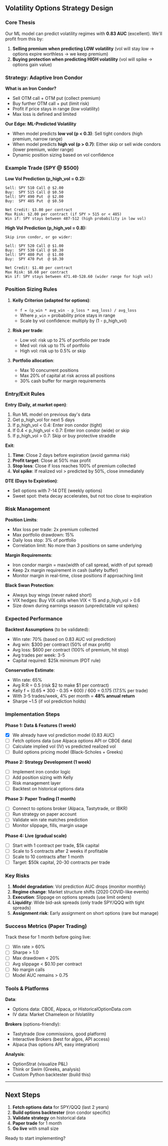 ## Volatility Options Strategy Design

### Core Thesis
Our ML model can predict volatility regimes with **0.83 AUC** (excellent). We'll profit from this by:
1. **Selling premium when predicting LOW volatility** (vol will stay low → options expire worthless → we keep premium)
2. **Buying protection when predicting HIGH volatility** (vol will spike → options gain value)

### Strategy: Adaptive Iron Condor

**What is an Iron Condor?**
- Sell OTM call + OTM put (collect premium)
- Buy further OTM call + put (limit risk)
- Profit if price stays in range (low volatility)
- Max loss is defined and limited

**Our Edge: ML-Predicted Volatility**
- When model predicts **low vol (p < 0.3)**: Sell tight condors (high premium, narrow range)
- When model predicts **high vol (p > 0.7)**: Either skip or sell wide condors (lower premium, wider range)
- Dynamic position sizing based on vol confidence

### Example Trade (SPY @ $500)

**Low Vol Prediction (p_high_vol = 0.2):**
```
Sell: SPY 510 Call @ $2.00
Buy:  SPY 515 Call @ $0.50
Sell: SPY 490 Put  @ $2.00
Buy:  SPY 485 Put  @ $0.50

Net Credit: $3.00 per contract
Max Risk: $2.00 per contract (if SPY > 515 or < 485)
Win if: SPY stays between 487-512 (high probability in low vol)
```

**High Vol Prediction (p_high_vol = 0.8):**
```
Skip iron condor, or go wider:

Sell: SPY 520 Call @ $1.00
Buy:  SPY 530 Call @ $0.30
Sell: SPY 480 Put  @ $1.00
Buy:  SPY 470 Put  @ $0.30

Net Credit: $1.40 per contract
Max Risk: $8.60 per contract
Win if: SPY stays between 471.40-528.60 (wider range for high vol)
```

### Position Sizing Rules

1. **Kelly Criterion (adapted for options)**:
   - `f = (p_win * avg_win - p_loss * avg_loss) / avg_loss`
   - Where `p_win` = probability price stays in range
   - Scale by vol confidence: multiply by (1 - p_high_vol)

2. **Risk per trade**:
   - Low vol: risk up to 2% of portfolio per trade
   - Med vol: risk up to 1% of portfolio
   - High vol: risk up to 0.5% or skip

3. **Portfolio allocation**:
   - Max 10 concurrent positions
   - Max 20% of capital at risk across all positions
   - 30% cash buffer for margin requirements

### Entry/Exit Rules

**Entry (Daily, at market open)**:
1. Run ML model on previous day's data
2. Get p_high_vol for next 5 days
3. If p_high_vol < 0.4: Enter iron condor (tight)
4. If 0.4 < p_high_vol < 0.7: Enter iron condor (wide) or skip
5. If p_high_vol > 0.7: Skip or buy protective straddle

**Exit**:
1. **Time**: Close 2 days before expiration (avoid gamma risk)
2. **Profit target**: Close at 50% max profit
3. **Stop loss**: Close if loss reaches 100% of premium collected
4. **Vol spike**: If realized vol > predicted by 50%, close immediately

**DTE (Days to Expiration)**:
- Sell options with 7-14 DTE (weekly options)
- Sweet spot: theta decay accelerates, but not too close to expiration

### Risk Management

**Position Limits**:
- Max loss per trade: 2x premium collected
- Max portfolio drawdown: 15%
- Daily loss stop: 3% of portfolio
- Correlation limit: No more than 3 positions on same underlying

**Margin Requirements**:
- Iron condor margin = max(width of call spread, width of put spread)
- Keep 2x margin requirement in cash (safety buffer)
- Monitor margin in real-time, close positions if approaching limit

**Black Swan Protection**:
- Always buy wings (never naked short)
- VIX hedges: Buy VIX calls when VIX < 15 and p_high_vol > 0.6
- Size down during earnings season (unpredictable vol spikes)

### Expected Performance

**Backtest Assumptions** (to be validated):
- Win rate: 70% (based on 0.83 AUC vol prediction)
- Avg win: $300 per contract (50% of max profit)
- Avg loss: $600 per contract (100% of premium, hit stop)
- Avg trades per week: 3-5
- Capital required: $25k minimum (PDT rule)

**Conservative Estimate**:
- Win rate: 65%
- Avg R:R = 0.5 (risk $2 to make $1 per contract)
- Kelly f = (0.65 * 300 - 0.35 * 600) / 600 = 0.175 (17.5% per trade)
- With 3-5 trades/week, 4% per month = **48% annual return**
- Sharpe ~1.5 (if vol prediction holds)

### Implementation Steps

**Phase 1: Data & Features (1 week)**
- [x] We already have vol prediction model (0.83 AUC)
- [ ] Fetch options data (use Alpaca options API or CBOE data)
- [ ] Calculate implied vol (IV) vs predicted realized vol
- [ ] Build options pricing model (Black-Scholes + Greeks)

**Phase 2: Strategy Development (1 week)**
- [ ] Implement iron condor logic
- [ ] Add position sizing with Kelly
- [ ] Risk management layer
- [ ] Backtest on historical options data

**Phase 3: Paper Trading (1 month)**
- [ ] Connect to options broker (Alpaca, Tastytrade, or IBKR)
- [ ] Run strategy on paper account
- [ ] Validate win rate matches prediction
- [ ] Monitor slippage, fills, margin usage

**Phase 4: Live (gradual scale)**
- [ ] Start with 1 contract per trade, $5k capital
- [ ] Scale to 5 contracts after 2 weeks if profitable
- [ ] Scale to 10 contracts after 1 month
- [ ] Target: $50k capital, 20-30 contracts per trade

### Key Risks

1. **Model degradation**: Vol prediction AUC drops (monitor monthly)
2. **Regime change**: Market structure shifts (2020 COVID-like events)
3. **Execution**: Slippage on options spreads (use limit orders)
4. **Liquidity**: Wide bid-ask spreads (only trade SPY/QQQ with tight spreads)
5. **Assignment risk**: Early assignment on short options (rare but manage)

### Success Metrics (Paper Trading)

Track these for 1 month before going live:
- [ ] Win rate > 60%
- [ ] Sharpe > 1.0
- [ ] Max drawdown < 20%
- [ ] Avg slippage < $0.10 per contract
- [ ] No margin calls
- [ ] Model AUC remains > 0.75

### Tools & Platforms

**Data**:
- Options data: CBOE, Alpaca, or HistoricalOptionData.com
- IV data: Market Chameleon or IVolatility

**Brokers** (options-friendly):
- Tastytrade (low commissions, good platform)
- Interactive Brokers (best for algos, API access)
- Alpaca (has options API, easy integration)

**Analysis**:
- OptionStrat (visualize P&L)
- Think or Swim (Greeks, analysis)
- Custom Python backtester (build this)

---

## Next Steps

1. **Fetch options data** for SPY/QQQ (last 2 years)
2. **Build options backtester** (iron condor specific)
3. **Validate strategy** on historical data
4. **Paper trade** for 1 month
5. **Go live** with small size

Ready to start implementing?
